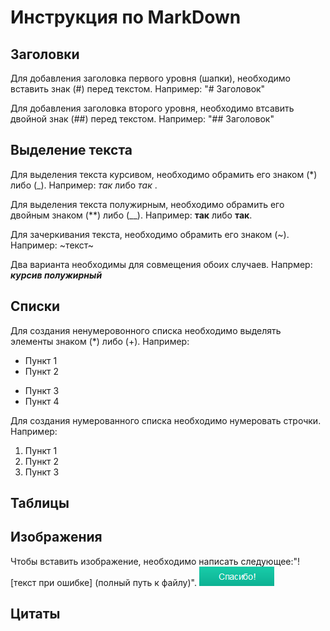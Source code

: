 # Инструкция по MarkDown


## Заголовки

Для добавления заголовка первого уровня (шапки), необходимо вставить знак (#) перед текстом. Например: 
"# Заголовок"

Для добавления заголовка второго уровня, необходимо втсавить двойной знак (##) перед текстом. Например:
"## Заголовок"

## Выделение текста

Для выделения текста курсивом, необходимо обрамить его знаком (*) либо (_). Например: *так* либо _так_ .

Для выделения текста полужирным, необходимо обрамить его двойным знаком (**) либо (__). Например: **так** либо __так__.

Для зачеркивания текста, необходимо обрамить его знаком (~). Например: ~текст~

Два варианта необходимы для совмещения обоих случаев. Напрмер: __*курсив полужирный*__


## Списки

Для создания ненумеровонного списка необходимо выделять элементы знаком (*) либо (+).
Например:
* Пункт 1
* Пункт 2
+ Пункт 3
+ Пункт 4

Для создания нумерованного списка необходимо нумеровать строчки. 
Например:
1. Пункт 1
2. Пункт 2
3. Пункт 3

## Таблицы

## Изображения

Чтобы вставить изображение, необходимо написать следующее:"![текст при ошибке] (полный путь к файлу)".
![Изображение не найдено](thank.png)

## Цитаты